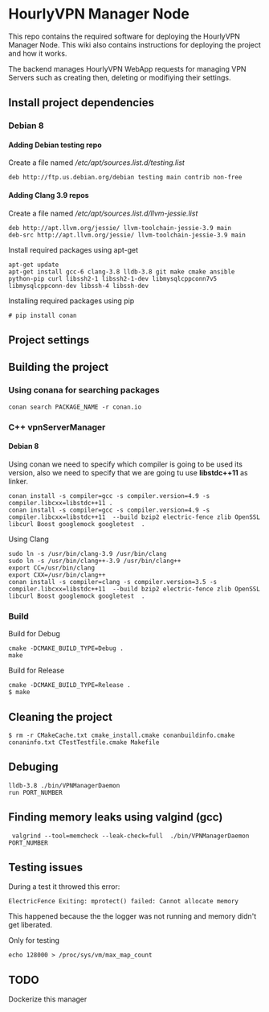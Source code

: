 # HourlyVPN Manager Node

This repo contains the required software for deploying the HourlyVPN Manager Node. This wiki also contains instructions for deploying the project and how it works.

The backend manages HourlyVPN WebApp requests for managing VPN Servers such as creating then, deleting or modifiying their settings.


## Install project dependencies

### Debian 8

#### Adding Debian testing repo

Create a file named */etc/apt/sources.list.d/testing.list*
```
deb http://ftp.us.debian.org/debian testing main contrib non-free
```



#### Adding Clang 3.9 repos

Create a file named */etc/apt/sources.list.d/llvm-jessie.list*
```
deb http://apt.llvm.org/jessie/ llvm-toolchain-jessie-3.9 main
deb-src http://apt.llvm.org/jessie/ llvm-toolchain-jessie-3.9 main
```

Install required packages using apt-get

```
apt-get update
apt-get install gcc-6 clang-3.8 lldb-3.8 git make cmake ansible python-pip curl libssh2-1 libssh2-1-dev libmysqlcppconn7v5 libmysqlcppconn-dev libssh-4 libssh-dev
```

Installing required packages using pip

```
# pip install conan
```
## Project settings

## Building the project

### Using conana for searching packages
```
conan search PACKAGE_NAME -r conan.io 
```
### C++ vpnServerManager

#### Debian 8

Using conan we need to specify which compiler is going to be used its version, also we need to specify that we are going tu use  **libstdc++11** as linker.
```
conan install -s compiler=gcc -s compiler.version=4.9 -s compiler.libcxx=libstdc++11 .
conan install -s compiler=gcc -s compiler.version=4.9 -s compiler.libcxx=libstdc++11  --build bzip2 electric-fence zlib OpenSSL libcurl Boost googlemock googletest  .
```

Using Clang
```
sudo ln -s /usr/bin/clang-3.9 /usr/bin/clang
sudo ln -s /usr/bin/clang++-3.9 /usr/bin/clang++
export CC=/usr/bin/clang
export CXX=/usr/bin/clang++
conan install -s compiler=clang -s compiler.version=3.5 -s compiler.libcxx=libstdc++11  --build bzip2 electric-fence zlib OpenSSL libcurl Boost googlemock googletest  .
```

### Build

Build for Debug
```
cmake -DCMAKE_BUILD_TYPE=Debug .
make
```
Build for Release
```
cmake -DCMAKE_BUILD_TYPE=Release .
$ make
```

## Cleaning the project
```
$ rm -r CMakeCache.txt cmake_install.cmake conanbuildinfo.cmake conaninfo.txt CTestTestfile.cmake Makefile 
```
## Debuging
```
lldb-3.8 ./bin/VPNManagerDaemon
run PORT_NUMBER
```

## Finding memory leaks using valgind (gcc)
```
 valgrind --tool=memcheck --leak-check=full  ./bin/VPNManagerDaemon PORT_NUMBER
```

## Testing issues

During a test it throwed this error:
```
ElectricFence Exiting: mprotect() failed: Cannot allocate memory
```

This happened because the the logger was not running and memory didn't get liberated.

Only for testing
```
echo 128000 > /proc/sys/vm/max_map_count
```

## TODO

Dockerize this manager
